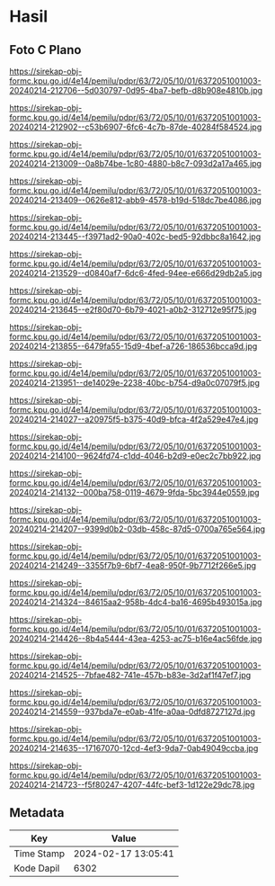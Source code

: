 # Hasil

## Foto C Plano

https://sirekap-obj-formc.kpu.go.id/4e14/pemilu/pdpr/63/72/05/10/01/6372051001003-20240214-212706--5d030797-0d95-4ba7-befb-d8b908e4810b.jpg

https://sirekap-obj-formc.kpu.go.id/4e14/pemilu/pdpr/63/72/05/10/01/6372051001003-20240214-212902--c53b6907-6fc6-4c7b-87de-40284f584524.jpg

https://sirekap-obj-formc.kpu.go.id/4e14/pemilu/pdpr/63/72/05/10/01/6372051001003-20240214-213009--0a8b74be-1c80-4880-b8c7-093d2a17a465.jpg

https://sirekap-obj-formc.kpu.go.id/4e14/pemilu/pdpr/63/72/05/10/01/6372051001003-20240214-213409--0626e812-abb9-4578-b19d-518dc7be4086.jpg

https://sirekap-obj-formc.kpu.go.id/4e14/pemilu/pdpr/63/72/05/10/01/6372051001003-20240214-213445--f3971ad2-90a0-402c-bed5-92dbbc8a1642.jpg

https://sirekap-obj-formc.kpu.go.id/4e14/pemilu/pdpr/63/72/05/10/01/6372051001003-20240214-213529--d0840af7-6dc6-4fed-94ee-e666d29db2a5.jpg

https://sirekap-obj-formc.kpu.go.id/4e14/pemilu/pdpr/63/72/05/10/01/6372051001003-20240214-213645--e2f80d70-6b79-4021-a0b2-312712e95f75.jpg

https://sirekap-obj-formc.kpu.go.id/4e14/pemilu/pdpr/63/72/05/10/01/6372051001003-20240214-213855--6479fa55-15d9-4bef-a726-186536bcca9d.jpg

https://sirekap-obj-formc.kpu.go.id/4e14/pemilu/pdpr/63/72/05/10/01/6372051001003-20240214-213951--de14029e-2238-40bc-b754-d9a0c07079f5.jpg

https://sirekap-obj-formc.kpu.go.id/4e14/pemilu/pdpr/63/72/05/10/01/6372051001003-20240214-214027--a20975f5-b375-40d9-bfca-4f2a529e47e4.jpg

https://sirekap-obj-formc.kpu.go.id/4e14/pemilu/pdpr/63/72/05/10/01/6372051001003-20240214-214100--9624fd74-c1dd-4046-b2d9-e0ec2c7bb922.jpg

https://sirekap-obj-formc.kpu.go.id/4e14/pemilu/pdpr/63/72/05/10/01/6372051001003-20240214-214132--000ba758-0119-4679-9fda-5bc3944e0559.jpg

https://sirekap-obj-formc.kpu.go.id/4e14/pemilu/pdpr/63/72/05/10/01/6372051001003-20240214-214207--9399d0b2-03db-458c-87d5-0700a765e564.jpg

https://sirekap-obj-formc.kpu.go.id/4e14/pemilu/pdpr/63/72/05/10/01/6372051001003-20240214-214249--3355f7b9-6bf7-4ea8-950f-9b7712f266e5.jpg

https://sirekap-obj-formc.kpu.go.id/4e14/pemilu/pdpr/63/72/05/10/01/6372051001003-20240214-214324--84615aa2-958b-4dc4-ba16-4695b493015a.jpg

https://sirekap-obj-formc.kpu.go.id/4e14/pemilu/pdpr/63/72/05/10/01/6372051001003-20240214-214426--8b4a5444-43ea-4253-ac75-b16e4ac56fde.jpg

https://sirekap-obj-formc.kpu.go.id/4e14/pemilu/pdpr/63/72/05/10/01/6372051001003-20240214-214525--7bfae482-741e-457b-b83e-3d2af1f47ef7.jpg

https://sirekap-obj-formc.kpu.go.id/4e14/pemilu/pdpr/63/72/05/10/01/6372051001003-20240214-214559--937bda7e-e0ab-41fe-a0aa-0dfd8727127d.jpg

https://sirekap-obj-formc.kpu.go.id/4e14/pemilu/pdpr/63/72/05/10/01/6372051001003-20240214-214635--17167070-12cd-4ef3-9da7-0ab49049ccba.jpg

https://sirekap-obj-formc.kpu.go.id/4e14/pemilu/pdpr/63/72/05/10/01/6372051001003-20240214-214723--f5f80247-4207-44fc-bef3-1d122e29dc78.jpg


## Metadata

| Key        | Value               |
| ---------- | ------------------- |
| Time Stamp | 2024-02-17 13:05:41 |
| Kode Dapil | 6302                |



